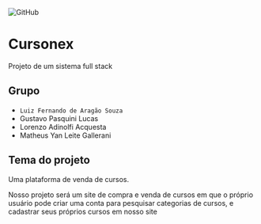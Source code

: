 ![GitHub](https://img.shields.io/github/license/glitchy-luiz/2emib-ac1)
# Cursonex
Projeto de um sistema full stack
## Grupo
- `Luiz Fernando de Aragão Souza`
- Gustavo Pasquini Lucas
- Lorenzo Adinolfi Acquesta
- Matheus Yan Leite Gallerani
## Tema do projeto
Uma plataforma de venda de cursos.

Nosso projeto será um site de compra e venda de cursos em que o próprio usuário pode criar uma conta para pesquisar categorias de cursos, e cadastrar seus próprios cursos em nosso site 
